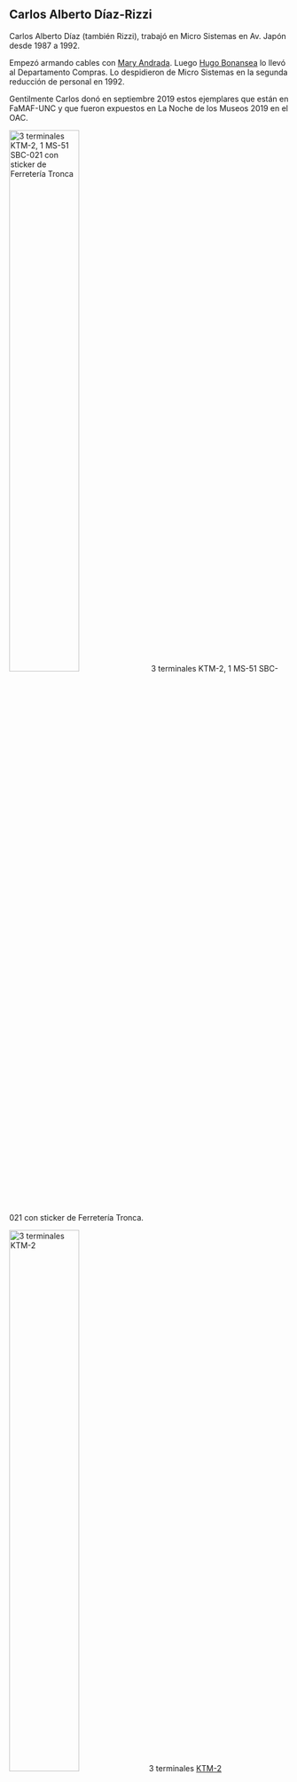 Carlos Alberto Díaz-Rizzi
---

Carlos Alberto Díaz (también Rizzi), trabajó en Micro Sistemas en Av. Japón desde 1987 a 1992.

Empezó armando cables con [Mary Andrada](../Mary%20Andrada/).
Luego [Hugo Bonansea](../Hugo%20Bonansea) lo llevó al Departamento Compras.
Lo despidieron de Micro Sistemas en la segunda reducción de personal en 1992.

Gentilmente Carlos donó en septiembre 2019 estos ejemplares que están en FaMAF-UNC y que fueron expuestos en La Noche de los Museos 2019 en el OAC.

<img alt="3 terminales KTM-2, 1 MS-51 SBC-021 con sticker de Ferretería Tronca" src="cargamento_sep2019.jpg" width="50%">
3 terminales KTM-2, 1 MS-51 SBC-021 con sticker de Ferretería Tronca.

<img alt="3 terminales KTM-2" src="3_terminales_ktm-2.jpg" width="50%">3 terminales [KTM-2](http://retro.hansotten.nl/6502-sbc/synertek-sym-ktm/ktm-2-ktm_2-80/)
<img alt="MS-51 SBC-021 con sticker de Ferretería Tronca" src="ms51_tronca_powerled.jpg" width="50%">

